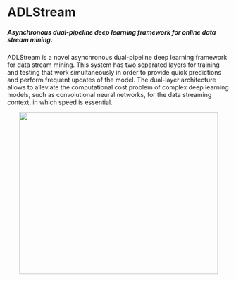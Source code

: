 # ADLStream

##### Asynchronous dual-pipeline deep learning framework for online data stream mining. 


ADLStream is a novel asynchronous  dual-pipeline deep  learning  framework  for  data  stream  mining. 
This system has two separated layers for training and testing that work simultaneously in order to provide quick predictions and perform frequent updates of the model. 
The dual-layer architecture  allows  to  alleviate  the  computational  cost problem  of  complex  deep  learning  models,  such  as convolutional neural networks, for the data streaming context,  in  which  speed  is  essential.

<p align="center">
  <img width="451" height="368" src="https://raw.githubusercontent.com/pedrolarben/ADLStream/master/docs/img/Parallel-NN.png">
</p>

